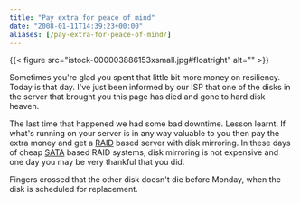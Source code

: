 ```yaml
---
title: "Pay extra for peace of mind"
date: "2008-01-11T14:39:23+00:00"
aliases: [/pay-extra-for-peace-of-mind/]
---
```


{{< figure src="istock-000003886153xsmall.jpg#floatright" alt="" >}}

Sometimes you're glad you spent that little bit more money on resiliency. Today is that day. I've just been informed by our ISP that one of the disks in the server that brought you this page has died and gone to hard disk heaven.

The last time that happened we had some bad downtime. Lesson learnt. If what's running on your server is in any way valuable to you then pay the extra money and get a [RAID](https://en.wikipedia.org/wiki/RAID) based server with disk mirroring. In these days of cheap [SATA](https://en.wikipedia.org/wiki/Serial_ATA) based RAID systems, disk mirroring is not expensive and one day you may be very thankful that you did.

Fingers crossed that the other disk doesn't die before Monday, when the disk is scheduled for replacement.
